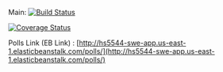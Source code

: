 Main: [![Build Status](https://app.travis-ci.com/Hashmmath/hs5544-SWE-App-Task.svg?token=Pf6pHWPmS61qzpeBLUwN&branch=master)](https://app.travis-ci.com/Hashmmath/hs5544-SWE-App-Task)

[![Coverage Status](https://coveralls.io/repos/github/Hashmmath/hs5544-SWE-App-Task/badge.svg?branch=main)](https://coveralls.io/github/Hashmmath/hs5544-SWE-App-Task?branch=main) 

Polls Link (EB Link) : [http://hs5544-swe-app.us-east-1.elasticbeanstalk.com/polls/](http://hs5544-swe-app.us-east-1.elasticbeanstalk.com/polls/)

